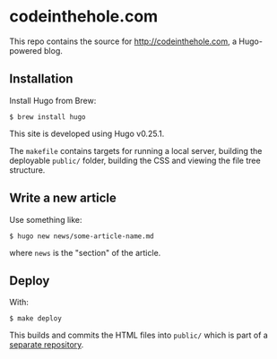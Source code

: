 # codeinthehole.com

This repo contains the source for http://codeinthehole.com, a Hugo-powered blog.

## Installation

Install Hugo from Brew:

    $ brew install hugo

This site is developed using Hugo v0.25.1.

The `makefile` contains targets for running a local server, building the
deployable `public/` folder, building the CSS and viewing the file tree
structure.

## Write a new article

Use something like:

    $ hugo new news/some-article-name.md

where `news` is the "section" of the article.

## Deploy

With:

    $ make deploy

This builds and commits the HTML files into `public/` which is part of a
[separate repository](https://github.com/codeinthehole/codeinthehole.github.io).
